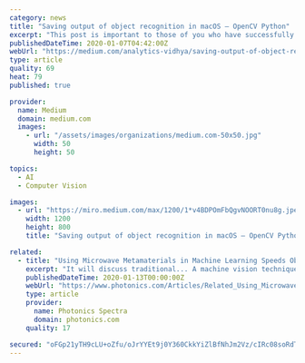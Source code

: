 ```yaml
---
category: news
title: "Saving output of object recognition in macOS — OpenCV Python"
excerpt: "This post is important to those of you who have successfully worked on your object detection task. I did some research on the process of saving the output of object detection on OpenCV in Python ..."
publishedDateTime: 2020-01-07T04:42:00Z
webUrl: "https://medium.com/analytics-vidhya/saving-output-of-object-recognition-in-macos-opencv-python-5914bb5d9ca8"
type: article
quality: 69
heat: 79
published: true

provider:
  name: Medium
  domain: medium.com
  images:
    - url: "/assets/images/organizations/medium.com-50x50.jpg"
      width: 50
      height: 50

topics:
  - AI
  - Computer Vision

images:
  - url: "https://miro.medium.com/max/1200/1*v4BDPOmFbQgvNOORT0nu8g.jpeg"
    width: 1200
    height: 800
    title: "Saving output of object recognition in macOS — OpenCV Python"

related:
  - title: "Using Microwave Metamaterials in Machine Learning Speeds Object Recognition"
    excerpt: "It will discuss traditional... A machine vision technique that compares a template of the desired image (the correlation kernel) with the actual camera image of an object and generates a new image (the correlation image) that... A visual system including a ..."
    publishedDateTime: 2020-01-13T00:00:00Z
    webUrl: "https://www.photonics.com/Articles/Related_Using_Microwave_Metamaterials_in_Machine/ar65455"
    type: article
    provider:
      name: Photonics Spectra
      domain: photonics.com
    quality: 17

secured: "oFGp21yTH9cLU+oZfu/oJrYYEt9j0Y360CkkYiZlBfNhJm2Vz/cIRc08soRdT1cgB8SvhDwadlvXjV0DPWZ29pvldJT71dIHTWVt0RymgkJqxKnWueOShamc0aIuATBnvb5EvSpK2xaQJ7tKV2lnykAm9LOe1U0PDSCU4KLCVelNjbHFiCEEso+c0Zvm0FR5Mo5FJTRFpIfU7Z0l+osqzPEz9Gfiu7r/DOvGRGIiqrGe5mkxyrQHWiL1yD2XLkJMRFdmYYGG1Hw65gDbgSq34J6IdzEiveubC8jedNXoXAnEilGUaLnNr6rpZTiTO/PW;AK3mMpducLuCzvg+nUtMmQ=="
---
```


